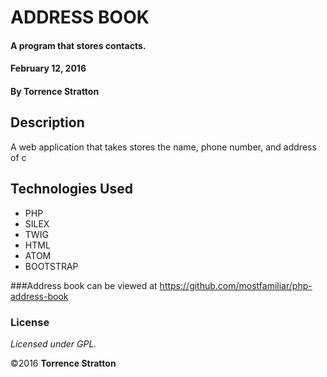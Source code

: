 # ADDRESS BOOK

#### A program that stores contacts.

#### February 12, 2016

#### By Torrence Stratton

## Description

A web application that takes stores the name, phone number, and address of c


## Technologies Used

* PHP
* SILEX
* TWIG
* HTML
* ATOM
* BOOTSTRAP

###Address book can be viewed at https://github.com/mostfamiliar/php-address-book

### License

*Licensed under GPL.*

&copy;2016 **Torrence Stratton**
